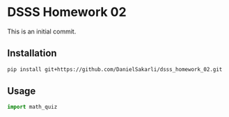 # DSSS Homework 02

This is an initial commit.

## Installation

```bash
pip install git+https://github.com/DanielSakarli/dsss_homework_02.git
```

## Usage

```python
import math_quiz


```